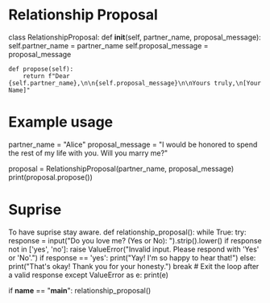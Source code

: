# Relationship Proposal

class RelationshipProposal:
    def __init__(self, partner_name, proposal_message):
        self.partner_name = partner_name
        self.proposal_message = proposal_message

    def propose(self):
        return f"Dear {self.partner_name},\n\n{self.proposal_message}\n\nYours truly,\n[Your Name]"

# Example usage
partner_name = "Alice"
proposal_message = "I would be honored to spend the rest of my life with you. Will you marry me?"

proposal = RelationshipProposal(partner_name, proposal_message)
print(proposal.propose())
# Suprise
To have suprise stay aware.
def relationship_proposal():
    while True:
        try:
            response = input("Do you love me? (Yes or No): ").strip().lower()
            if response not in ['yes', 'no']:
                raise ValueError("Invalid input. Please respond with 'Yes' or 'No'.")
            if response == 'yes':
                print("Yay! I'm so happy to hear that!")
            else:
                print("That's okay! Thank you for your honesty.")
            break  # Exit the loop after a valid response
        except ValueError as e:
            print(e)

if __name__ == "__main__":
    relationship_proposal()
    
